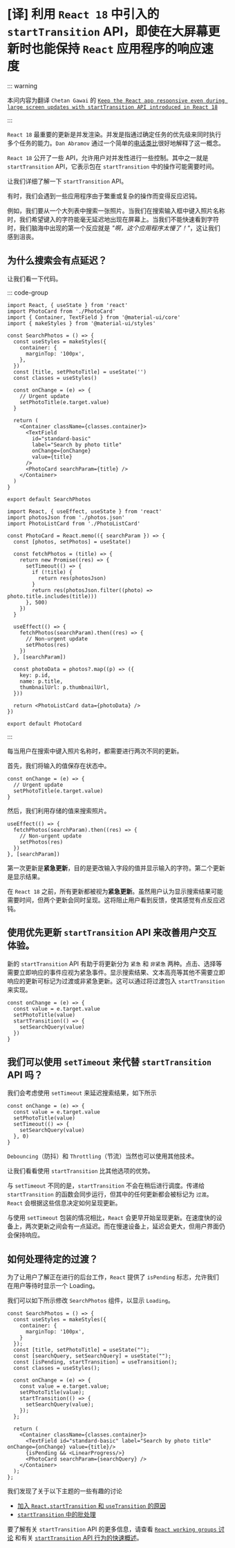 # [译] 利用 `React 18` 中引入的 `startTransition` API，即使在大屏幕更新时也能保持 `React` 应用程序的响应速度

::: warning

本问内容为翻译 `Chetan Gawai` 的 [`Keep the React app responsive even during large screen updates with startTransition API introduced in React 18`](https://blog.saeloun.com/2021/09/09/react-18-introduces-startTransition-api/)

:::

`React 18` 最重要的更新是并发渲染。并发是指通过确定任务的优先级来同时执行多个任务的能力。`Dan Abramov` 通过一个简单的[电话类比](https://github.com/reactwg/react-18/discussions/46#discussioncomment-846786)很好地解释了这一概念。

`React 18` 公开了一些 API，允许用户对并发性进行一些控制。其中之一就是 `startTransition` API，它表示包在 `startTransition` 中的操作可能需要时间。

让我们详细了解一下 `startTransition` API。

有时，我们会遇到一些应用程序由于繁重或复杂的操作而变得反应迟钝。

例如，我们要从一个大列表中搜索一张照片。当我们在搜索输入框中键入照片名称时，我们希望键入的字符能毫无延迟地出现在屏幕上。当我们不能快速看到字符时，我们脑海中出现的第一个反应就是 _"啊，这个应用程序太慢了！"_，这让我们感到沮丧。

<ZoomImg src="/search_before_startTransition.gif" class="w-fill"  />

## 为什么搜索会有点延迟？

让我们看一下代码。

::: code-group

```jsx:line-numbers {2,15-18} [SearchPhotos.jsx]
import React, { useState } from 'react'
import PhotoCard from './PhotoCard'
import { Container, TextField } from '@material-ui/core'
import { makeStyles } from '@material-ui/styles'

const SearchPhotos = () => {
  const useStyles = makeStyles({
    container: {
      marginTop: '100px',
    },
  })
  const [title, setPhotoTitle] = useState('')
  const classes = useStyles()

  const onChange = (e) => {
    // Urgent update
    setPhotoTitle(e.target.value)
  }

  return (
    <Container className={classes.container}>
      <TextField
        id="standard-basic"
        label="Search by photo title"
        onChange={onChange}
        value={title}
      />
      <PhotoCard searchParam={title} />
    </Container>
  )
}

export default SearchPhotos
```

```jsx:line-numbers {19-24} [PhotoCard.jsx]
import React, { useEffect, useState } from 'react'
import photosJson from './photos.json'
import PhotoListCard from './PhotoListCard'

const PhotoCard = React.memo(({ searchParam }) => {
  const [photos, setPhotos] = useState()

  const fetchPhotos = (title) => {
    return new Promise((res) => {
      setTimeout(() => {
        if (!title) {
          return res(photosJson)
        }
        return res(photosJson.filter((photo) => photo.title.includes(title)))
      }, 500)
    })
  }

  useEffect(() => {
    fetchPhotos(searchParam).then((res) => {
      // Non-urgent update
      setPhotos(res)
    })
  }, [searchParam])

  const photoData = photos?.map((p) => ({
    key: p.id,
    name: p.title,
    thumbnailUrl: p.thumbnailUrl,
  }))

  return <PhotoListCard data={photoData} />
})

export default PhotoCard
```

:::

每当用户在搜索中键入照片名称时，都需要进行两次不同的更新。

首先，我们将输入的值保存在状态中。

```jsx:line-numbers
const onChange = (e) => {
  // Urgent update
  setPhotoTitle(e.target.value)
}
```

然后，我们利用存储的值来搜索照片。

```jsx:line-numbers
useEffect(() => {
  fetchPhotos(searchParam).then((res) => {
    // Non-urgent update
    setPhotos(res)
  })
}, [searchParam])
```

第一次更新是**紧急更新**，目的是更改输入字段的值并显示输入的字符。第二个更新是显示结果。

在 `React 18` 之前，所有更新都被视为**紧急更新**。虽然用户认为显示搜索结果可能需要时间，但两个更新会同时呈现。这将阻止用户看到反馈，使其感觉有点反应迟钝。

## 使用优先更新 `startTransition` API 来改善用户交互体验。

新的 `startTransition` API 有助于将更新分为 `紧急` 和 `非紧急` 两种。点击、选择等需要立即响应的事件应视为紧急事件。显示搜索结果、文本高亮等其他不需要立即响应的更新可标记为过渡或非紧急更新。这可以通过将过渡包入 `startTransition` 来实现。

```jsx:line-numbers
const onChange = (e) => {
  const value = e.target.value
  setPhotoTitle(value)
  startTransition(() => {
    setSearchQuery(value)
  })
}
```

<ZoomImg src="/search_after_startTransition.gif" class="w-fill"  />

## 我们可以使用 `setTimeout` 来代替 `startTransition` API 吗？

我们会考虑使用 `setTimeout` 来延迟搜索结果，如下所示

```jsx:line-numbers
const onChange = (e) => {
  const value = e.target.value
  setPhotoTitle(value)
  setTimeout(() => {
    setSearchQuery(value)
  }, 0)
}
```

`Debouncing`（防抖）和 `Throttling`（节流）当然也可以使用其他技术。

让我们看看使用 `startTransition` 比其他选项的优势。

与 `setTimeout` 不同的是，`startTransition` 不会在稍后进行调度。传递给 `startTransition` 的函数会同步运行，但其中的任何更新都会被标记为 `过渡`。`React` 会根据这些信息决定如何呈现更新。

与使用 `setTimeout` 包装的情况相比，`React` 会更早开始呈现更新。在速度快的设备上，两次更新之间会有一点延迟。而在慢速设备上，延迟会更大，但用户界面仍会保持响应。

## 如何处理待定的过渡？

为了让用户了解正在进行的后台工作，`React` 提供了 `isPending` 标志，允许我们在用户等待时显示一个 Loading。

我们可以如下所示修改 `SearchPhotos` 组件，以显示 `Loading`。

```jsx:line-numbers
const SearchPhotos = () => {
  const useStyles = makeStyles({
    container: {
      marginTop: '100px',
    }
  });
  const [title, setPhotoTitle] = useState("");
  const [searchQuery, setSearchQuery] = useState("");
  const [isPending, startTransition] = useTransition();
  const classes = useStyles();

  const onChange = (e) => {
    const value = e.target.value;
    setPhotoTitle(value);
    startTransition(() => {
      setSearchQuery(value);
    });
  };

  return (
    <Container className={classes.container}>
      <TextField id="standard-basic" label="Search by photo title" onChange={onChange} value={title}/>
      {isPending && <LinearProgress/>}
      <PhotoCard searchParam={searchQuery} />
    </Container>
  );
};
```

我们发现了关于以下主题的一些有趣的讨论

- [加入 `React.startTransition` 和 `useTransition` 的原因](https://github.com/reactwg/react-18/discussions/41#discussioncomment-841327)
- [`startTransition` 中的批处理](https://github.com/reactwg/react-18/discussions/41#discussioncomment-855674)

要了解有关 `startTransition` API 的更多信息，请查看 [`React working groups` 讨论](https://github.com/reactwg/react-18/discussions/41) 和有关 [`startTransition` API 行为的快速概述](https://github.com/facebook/react/issues/21649)。
